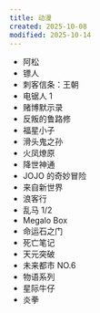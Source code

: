 ```yaml
---
title: 动漫
created: 2025-10-08
modified: 2025-10-14
---
```


- 阿松  
- 镖人
- 刺客信条：王朝
- 电锯人 1
- 赌博默示录  
- 反叛的鲁路修
- 福星小子
- 滑头鬼之孙
- 火凤燎原
- 降世神通
- JOJO 的奇妙冒险
- 来自新世界
- 浪客行
- 乱马 1/2
- Megalo Box
- 命运石之门
- 死亡笔记
- 天元突破
- 未来都市 NO.6
- 物语系列
- 星际牛仔
- 炎拳

